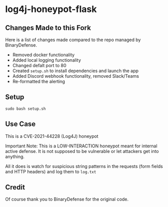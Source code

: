 # log4j-honeypot-flask

## Changes Made to this Fork

Here is a list of changes made compared to the repo managed by BinaryDefense.

- Removed docker functionality
- Added local logging functionality
- Changed defalt port to 80
- Created `setup.sh` to install dependencies and launch the app
- Added Discord webhook functionality, removed Slack/Teams
- Re-formatted the alerting

## Setup

`sudo bash setup.sh`

## Use Case

This is a CVE-2021-44228 (Log4J) honeypot

Important Note: This is a LOW-INTERACTION honeypot meant for internal active defense. It is not supposed to be vulnerable or let attackers get into anything.

All it does is watch for suspicious string patterns in the requests (form fields and HTTP headers) and log them to `log.txt`

## Credit

Of course thank you to BinaryDefense for the original code. 
